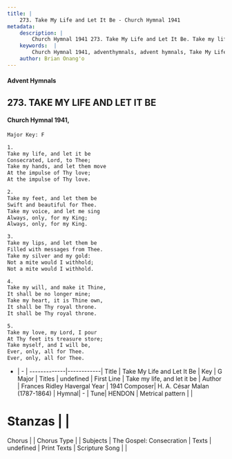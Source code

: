 ```yaml
---
title: |
    273. Take My Life and Let It Be - Church Hymnal 1941
metadata:
    description: |
        Church Hymnal 1941 273. Take My Life and Let It Be. Take my life, and let it be Consecrated, Lord, to Thee; Take my hands, and let them move At the impulse of Thy love; At the impulse of Thy love. 
    keywords:  |
        Church Hymnal 1941, adventhymnals, advent hymnals, Take My Life and Let It Be, Take my life, and let it be. 
    author: Brian Onang'o
---
```


#### Advent Hymnals
## 273. TAKE MY LIFE AND LET IT BE
####  Church Hymnal 1941,

```txt
Major Key: F

1.
Take my life, and let it be
Consecrated, Lord, to Thee;
Take my hands, and let them move
At the impulse of Thy love;
At the impulse of Thy love.

2.
Take my feet, and let them be
Swift and beautiful for Thee.
Take my voice, and let me sing
Always, only, for my King;
Always, only, for my King.

3.
Take my lips, and let them be
Filled with messages from Thee.
Take my silver and my gold:
Not a mite would I withhold;
Not a mite would I withhold.

4.
Take my will, and make it Thine,
It shall be no longer mine;
Take my heart, it is Thine own,
It shall be Thy royal throne.
It shall be Thy royal throne.

5.
Take my love, my Lord, I pour
At Thy feet its treasure store;
Take myself, and I will be,
Ever, only, all for Thee.
Ever, only, all for Thee.

```

- |   -  |
-------------|------------|
Title | Take My Life and Let It Be |
Key | G Major |
Titles | undefined |
First Line | Take my life, and let it be |
Author | Frances Ridley Havergal
Year | 1941
Composer| H. A. César Malan (1787-1864) |
Hymnal|  - |
Tune| HENDON |
Metrical pattern | |
# Stanzas |  |
Chorus |  |
Chorus Type |  |
Subjects | The Gospel: Consecration |
Texts | undefined |
Print Texts | 
Scripture Song |  |
    
